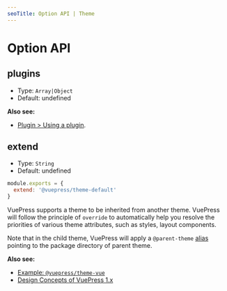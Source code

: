 ```yaml
---
seoTitle: Option API | Theme
---
```


# Option API

## plugins

- Type: `Array|Object`
- Default: undefined

**Also see:**

- [Plugin > Using a plugin](../plugin/using-a-plugin.md).

## extend

- Type: `String`
- Default: undefined

```js
module.exports = {
  extend: '@vuepress/theme-default'
}
```

VuePress supports a theme to be inherited from another theme. VuePress will follow the principle of `override` to automatically help you resolve the priorities of various theme attributes, such as styles, layout components.

Note that in the child theme, VuePress will apply a `@parent-theme` [alias](../plugin/option-api.md#alias) pointing to the package directory of parent theme.

**Also see:**

- [Example: `@vuepress/theme-vue`](https://github.com/vuejs/vuepress/tree/master/packages/@vuepress/theme-vue)
- [Design Concepts of VuePress 1.x](../miscellaneous/design-concepts.md)
